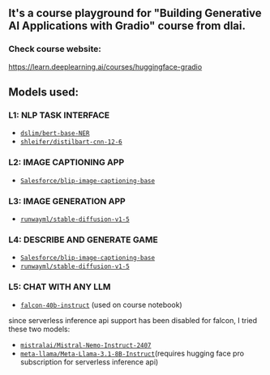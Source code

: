 ## It's a course playground for "Building Generative AI Applications with Gradio" course from dlai.

### Check course website:
https://learn.deeplearning.ai/courses/huggingface-gradio

## Models used:
### L1: NLP TASK INTERFACE
* [`dslim/bert-base-NER`](https://huggingface.co/dslim/bert-base-NER)
* [`shleifer/distilbart-cnn-12-6`](https://huggingface.co/sshleifer/distilbart-cnn-12-6)
### L2: IMAGE CAPTIONING APP
* [`Salesforce/blip-image-captioning-base`](https://huggingface.co/Salesforce/blip-image-captioning-base)
### L3: IMAGE GENERATION APP
* [`runwayml/stable-diffusion-v1-5`](https://huggingface.co/runwayml/stable-diffusion-v1-5/tree/main)

### L4: DESCRIBE AND GENERATE GAME
* [`Salesforce/blip-image-captioning-base`](https://huggingface.co/Salesforce/blip-image-captioning-base)
* [`runwayml/stable-diffusion-v1-5`](https://huggingface.co/runwayml/stable-diffusion-v1-5/tree/main)

### L5: CHAT WITH ANY LLM
* [`falcon-40b-instruct`](https://huggingface.co/tiiuae/falcon-40b-instruct) (used on course notebook)

since serverless inference api support has been disabled for falcon, I tried these two models:

* [`mistralai/Mistral-Nemo-Instruct-2407`](https://huggingface.co/mistralai/Mistral-Nemo-Instruct-2407)
* [`meta-llama/Meta-Llama-3.1-8B-Instruct`](https://huggingface.co/meta-llama/Meta-Llama-3.1-8B-Instruct)(requires hugging face pro subscription for serverless inference api)